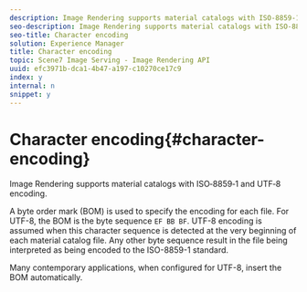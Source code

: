 ```yaml
---
description: Image Rendering supports material catalogs with ISO‑8859‑1 and UTF‑8 encoding.
seo-description: Image Rendering supports material catalogs with ISO‑8859‑1 and UTF‑8 encoding.
seo-title: Character encoding
solution: Experience Manager
title: Character encoding
topic: Scene7 Image Serving - Image Rendering API
uuid: efc3971b-dca1-4b47-a197-c10270ce17c9
index: y
internal: n
snippet: y
---
```


# Character encoding{#character-encoding}

Image Rendering supports material catalogs with ISO‑8859‑1 and UTF‑8 encoding.

A byte order mark (BOM) is used to specify the encoding for each file. For UTF-8, the BOM is the byte sequence `EF BB BF`. UTF-8 encoding is assumed when this character sequence is detected at the very beginning of each material catalog file. Any other byte sequence result in the file being interpreted as being encoded to the ISO-8859-1 standard.

Many contemporary applications, when configured for UTF-8, insert the BOM automatically. 
